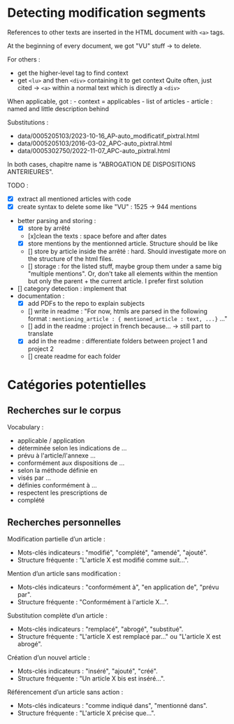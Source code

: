 # Detecting modification segments

References to other texts are inserted in the HTML document with ```<a>``` tags.

At the beginning of every document, we got "VU" stuff -> to delete.

For others : 
- get the higher-level tag to find context 
- get ```<lu>``` and then ```<div>``` containing it to get context
Quite often, just cited -> ```<a>``` within a normal text which is directly a ```<div>```

When applicable, got : 
    - context = applicables
    - list of articles 
    - article : named and little description behind


Substitutions : 
- data/0005205103/2023-10-16_AP-auto_modificatif_pixtral.html
- data/0005205103/2016-03-02_APC-auto_pixtral.html
- data/0005302750/2022-11-07_APC-auto_pixtral.html

In both cases, chapitre name is "ABROGATION DE DISPOSITIONS ANTERIEURES".


TODO : 
- [x] extract all mentioned articles with code 
- [x] create syntax to delete some like "VU" : 1525 -> 944 mentions
- better parsing and storing : 
    - [x] store by arrêté 
    - [x]clean the texts : space before and after dates
    - [x] store mentions by the mentionned article. Structure should be like 
    - [] store by article inside the arrêté : hard. Should investigate more on the structure of the html files.
    - [] storage : for the listed stuff, maybe group them under a same big "multiple mentions". Or, don't take all elements within the mention but only the parent + the current article. I prefer first solution
- [] category detection : implement that
- documentation : 
    - [x] add PDFs to the repo to explain subjects
    - [] write in readme : "For now, htmls are parsed in the following format : ```mentioning_article : { mentioned_article : text, ...}``` ..."
    - [] add in the readme : project in french because... -> still part to translate
    - [x] add in the readme : differentiate folders between project 1 and project 2
    - [] create readme for each folder


# Catégories potentielles

## Recherches sur le corpus 

Vocabulary : 
- applicable / application
- déterminée selon les indications de ...
- prévu à l'article/l'annexe ...
- conformément aux dispositions de ...
- selon la méthode définie en
- visés par ...
- définies conformément à ...
- respectent les prescriptions de
- complété

## Recherches personnelles
Modification partielle d’un article :
- Mots-clés indicateurs : "modifié", "complété", "amendé", "ajouté".
- Structure fréquente : "L'article X est modifié comme suit...".

Mention d’un article sans modification :
- Mots-clés indicateurs : "conformément à", "en application de", "prévu par".
- Structure fréquente : "Conformément à l'article X...".

Substitution complète d’un article :
- Mots-clés indicateurs : "remplacé", "abrogé", "substitué".
- Structure fréquente : "L'article X est remplacé par..." ou "L'article X est abrogé".

Création d’un nouvel article :
- Mots-clés indicateurs : "inséré", "ajouté", "créé".
- Structure fréquente : "Un article X bis est inséré...".

Référencement d’un article sans action :
- Mots-clés indicateurs : "comme indiqué dans", "mentionné dans".
- Structure fréquente : "L'article X précise que...".